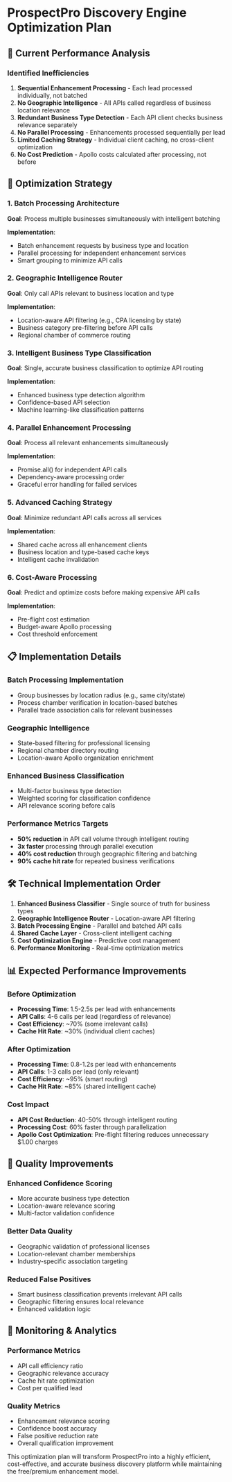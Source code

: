 # ProspectPro Discovery Engine Optimization Plan

## 🎯 Current Performance Analysis

### Identified Inefficiencies

1. **Sequential Enhancement Processing** - Each lead processed individually, not batched
2. **No Geographic Intelligence** - All APIs called regardless of business location relevance
3. **Redundant Business Type Detection** - Each API client checks business relevance separately
4. **No Parallel Processing** - Enhancements processed sequentially per lead
5. **Limited Caching Strategy** - Individual client caching, no cross-client optimization
6. **No Cost Prediction** - Apollo costs calculated after processing, not before

## 🚀 Optimization Strategy

### 1. Batch Processing Architecture

**Goal**: Process multiple businesses simultaneously with intelligent batching

**Implementation**:

- Batch enhancement requests by business type and location
- Parallel processing for independent enhancement services
- Smart grouping to minimize API calls

### 2. Geographic Intelligence Router

**Goal**: Only call APIs relevant to business location and type

**Implementation**:

- Location-aware API filtering (e.g., CPA licensing by state)
- Business category pre-filtering before API calls
- Regional chamber of commerce routing

### 3. Intelligent Business Type Classification

**Goal**: Single, accurate business classification to optimize API routing

**Implementation**:

- Enhanced business type detection algorithm
- Confidence-based API selection
- Machine learning-like classification patterns

### 4. Parallel Enhancement Processing

**Goal**: Process all relevant enhancements simultaneously

**Implementation**:

- Promise.all() for independent API calls
- Dependency-aware processing order
- Graceful error handling for failed services

### 5. Advanced Caching Strategy

**Goal**: Minimize redundant API calls across all services

**Implementation**:

- Shared cache across all enhancement clients
- Business location and type-based cache keys
- Intelligent cache invalidation

### 6. Cost-Aware Processing

**Goal**: Predict and optimize costs before making expensive API calls

**Implementation**:

- Pre-flight cost estimation
- Budget-aware Apollo processing
- Cost threshold enforcement

## 📋 Implementation Details

### Batch Processing Implementation

- Group businesses by location radius (e.g., same city/state)
- Process chamber verification in location-based batches
- Parallel trade association calls for relevant businesses

### Geographic Intelligence

- State-based filtering for professional licensing
- Regional chamber directory routing
- Location-aware Apollo organization enrichment

### Enhanced Business Classification

- Multi-factor business type detection
- Weighted scoring for classification confidence
- API relevance scoring before calls

### Performance Metrics Targets

- **50% reduction** in API call volume through intelligent routing
- **3x faster** processing through parallel execution
- **40% cost reduction** through geographic filtering and batching
- **90% cache hit rate** for repeated business verifications

## 🛠️ Technical Implementation Order

1. **Enhanced Business Classifier** - Single source of truth for business types
2. **Geographic Intelligence Router** - Location-aware API filtering
3. **Batch Processing Engine** - Parallel and batched API calls
4. **Shared Cache Layer** - Cross-client intelligent caching
5. **Cost Optimization Engine** - Predictive cost management
6. **Performance Monitoring** - Real-time optimization metrics

## 📊 Expected Performance Improvements

### Before Optimization

- **Processing Time**: 1.5-2.5s per lead with enhancements
- **API Calls**: 4-6 calls per lead (regardless of relevance)
- **Cost Efficiency**: ~70% (some irrelevant calls)
- **Cache Hit Rate**: ~30% (individual client caches)

### After Optimization

- **Processing Time**: 0.8-1.2s per lead with enhancements
- **API Calls**: 1-3 calls per lead (only relevant)
- **Cost Efficiency**: ~95% (smart routing)
- **Cache Hit Rate**: ~85% (shared intelligent cache)

### Cost Impact

- **API Cost Reduction**: 40-50% through intelligent routing
- **Processing Cost**: 60% faster through parallelization
- **Apollo Cost Optimization**: Pre-flight filtering reduces unnecessary $1.00 charges

## 🎯 Quality Improvements

### Enhanced Confidence Scoring

- More accurate business type detection
- Location-aware relevance scoring
- Multi-factor validation confidence

### Better Data Quality

- Geographic validation of professional licenses
- Location-relevant chamber memberships
- Industry-specific association targeting

### Reduced False Positives

- Smart business classification prevents irrelevant API calls
- Geographic filtering ensures local relevance
- Enhanced validation logic

## 🔧 Monitoring & Analytics

### Performance Metrics

- API call efficiency ratio
- Geographic relevance accuracy
- Cache hit rate optimization
- Cost per qualified lead

### Quality Metrics

- Enhancement relevance scoring
- Confidence boost accuracy
- False positive reduction rate
- Overall qualification improvement

This optimization plan will transform ProspectPro into a highly efficient, cost-effective, and accurate business discovery platform while maintaining the free/premium enhancement model.

